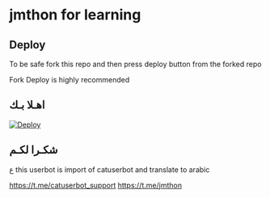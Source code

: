 # jmthon for learning
## Deploy

To be safe fork this repo and then press deploy button from the forked repo 

Fork Deploy is highly recommended

## اهـلا بـك

[![Deploy](https://www.herokucdn.com/deploy/button.svg)](https://heroku.com/deploy?template=https://github.com/LAB1S/pack)

## شكـرا لكـم 

ع
this userbot is import of catuserbot and translate to arabic

https://t.me/catuserbot_support
https://t.me/jmthon

